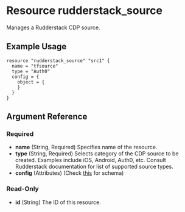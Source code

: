 # Resource rudderstack_source
Manages a Rudderstack CDP source.

## Example Usage
```
resource "rudderstack_source" "src1" {
  name = "tfsource"
  type = "Auth0"
  config = {
    object = {
    }
  }
}
```

## Argument Reference 

### Required

- **name** (String, Required) Specifies name of the resource.
- **type** (String, Required) Selects category of the CDP source to be created. Examples include iOS, Android, Auth0, etc.
  Consult Rudderstack documentation for list of supported source types.  
- **config** (Attributes) (Check [this](config.md) for schema)

### Read-Only

- **id** (String) The ID of this resource.


